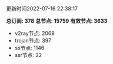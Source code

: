 更新时间2022-07-16 22:38:17

**总订阅: 378**
**总节点: 15759**
**有效节点: 3633**
- v2ray节点: 2068
- trojan节点: 397
- ss节点: 1146
- ssr节点: 22
